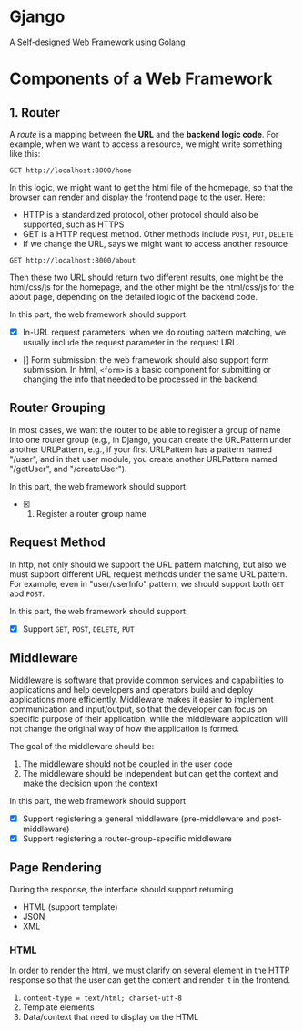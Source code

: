 # Gjango
A Self-designed Web Framework using Golang

# Components of a Web Framework
## 1. Router
A _route_ is a mapping between the **URL** and the **backend logic code**. For example, when we want to access a resource, we might write something like this:
```
GET http://localhost:8000/home
```

In this logic, we might want to get the html file of the homepage, so that the browser can render and display the frontend page to the user. Here:

- HTTP is a standardized protocol, other protocol should also be supported, such as HTTPS
- GET is a HTTP request method. Other methods include `POST`, `PUT`, `DELETE`
- If we change the URL, says we might want to access another resource

```
GET http://localhost:8000/about
```

Then these two URL should return two different results, one might be the html/css/js for the homepage, and the other might be the html/css/js for the about page, depending on the detailed logic of the backend code.

In this part, the web framework should support:

- [x] In-URL request parameters: when we do routing pattern matching, we usually include the request parameter in the request URL.
- [] Form submission: the web framework should also support form submission. In html, `<form>` is a basic component for submitting or changing the info that needed to be processed in the backend.

## Router Grouping
In most cases, we want the router to be able to register a group of name into one router group (e.g., in Django, you can create the URLPattern under another URLPattern, e.g., if your first URLPattern has a pattern named "/user", and in that user module, you create another URLPattern named "/getUser", and "/createUser").

In this part, the web framework should support:

- [x] 1. Register a router group name

## Request Method
In http, not only should we support the URL pattern matching, but also we must support different URL request methods under the same URL pattern. For example, even in "user/userInfo" pattern, we should support both `GET` abd `POST`. 

In this part, the web framework should support:

- [x] Support `GET`, `POST`, `DELETE`, `PUT`

## Middleware
Middleware is software that provide common services and capabilities to applications and help developers and operators build and deploy applications more efficiently. Middleware makes it easier to implement communication and input/output, so that the developer can focus on specific purpose of their application, while the middleware application will not change the original way of how the application is formed.

The goal of the middleware should be:

1. The middleware should not be coupled in the user code
2. The middleware should be independent but can get the context and make the decision upon the context

In this part, the web framework should support

- [x] Support registering a general middleware (pre-middleware and post-middleware)
- [x] Support registering a router-group-specific middleware

## Page Rendering
During the response, the interface should support returning

- HTML (support template)
- JSON
- XML

### HTML
In order to render the html, we must clarify on several element in the HTTP response so that the user can get the content and render it in the frontend.

1. `content-type = text/html; charset-utf-8`
2. Template elements
3. Data/context that need to display on the HTML
